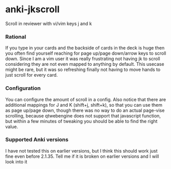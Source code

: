 # anki-jkscroll
Scroll in reviewer with vi/vim keys j and k

### Rational
If you type in your cards and the backside of cards in the deck is huge then you often find yourself reaching for page up/page down/arrow keys to scroll down.
Since I am a vim user it was really frustrating not having jk to scroll considering they are not even mapped to anything by default.
This usecase might be rare, but it was so refreshing finally not having to move hands to just scroll for every card.


### Configuration
You can configure the amount of scroll in a config.
Also notice that there are additional mappings for J and K (shift+j, shift+k), so that you can use them as page up/page down, though there was no way to do an actual page-vise scrolling, because qtwebengine does not support that javascript function, but within a few minutes of tweaking you should be able to find the right value.

### Supported Anki versions
I have not tested this on earlier versions, but I think this should work just fine even before 2.1.35. Tell me if it is broken on earlier versions and I will look into it
